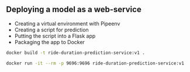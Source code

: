 ## Deploying a model as a web-service

* Creating a virtual environment with Pipeenv
* Creating a script for prediction
* Putting the script into a Flask app
* Packaging the app to Docker


```bash
docker build -t ride-duration-prediction-service:v1 .
```


```bash
docker run -it --rm -p 9696:9696 ride-duration-prediction-service:v1
```